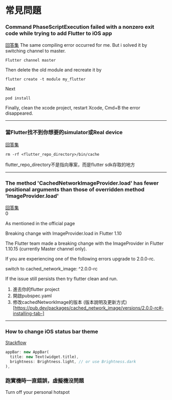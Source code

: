 # 常見問題

### Command PhaseScriptExecution failed with a nonzero exit code while trying to add Flutter to iOS app
[回答集](https://github.com/flutter/flutter/issues/23465)
The same compiling error occurred for me.
But i solved it by switching channel to master.
```
Flutter channel master
```
Then delete the old module and recreate it by
```
flutter create -t module my_flutter
```
Next
```
pod install
```
Finally, clean the xcode project, restart Xcode, Cmd+B the error disappeared.

---

### 當Flutter找不到你想要的simulator或Real device
[回答集](https://github.com/flutter/flutter/issues/41006)  
```
rm -rf <flutter_repo_directory>/bin/cache
```
flutter_repo_directory不是指向專案，而是flutter sdk存取的地方


---

### The method 'CachedNetworkImageProvider.load' has fewer positional arguments than those of overridden method 'ImageProvider.load'
[回答集](https://stackoverflow.com/questions/59304169/cachednetworkimage-throwing-error-after-upgrading-to-latest-flutter-stable-versi)  
0

As mentioned in the official page

Breaking change with ImageProvider.load in Flutter 1.10

The Flutter team made a breaking change with the ImageProvider in Flutter 1.10.15 (currently Master channel only).

If you are experiencing one of the following errors upgrade to 2.0.0-rc.

switch to cached_network_image: ^2.0.0-rc

If the issue still persists then try flutter clean and run.

1. 進去你的flutter project
2. 開啟pubspec.yaml
3. 修改cachedNetworkImage的版本
(版本說明及更新方式)[https://pub.dev/packages/cached_network_image/versions/2.0.0-rc#-installing-tab-]

---

### How to change iOS status bar theme
[Stackflow](https://stackoverflow.com/questions/51709247/how-to-change-the-status-bar-text-color-on-ios)

```dart
appBar: new AppBar(
  title: new Text(widget.title),
  brightness: Brightness.light, // or use Brightness.dark
),
```

### 跑實機時一直錯誤，虛擬機沒問題
Turn off your personal hotspot


